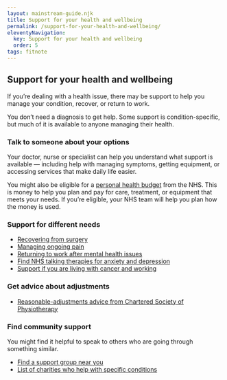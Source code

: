 ```yaml
---
layout: mainstream-guide.njk
title: Support for your health and wellbeing
permalink: /support-for-your-health-and-wellbeing/
eleventyNavigation:
  key: Support for your health and wellbeing
  order: 5
tags: fitnote
---
```


## Support for your health and wellbeing

If you’re dealing with a health issue, there may be support to help you manage your condition, recover, or return to work.

You don’t need a diagnosis to get help. Some support is condition-specific, but much of it is available to anyone managing their health.

### Talk to someone about your options

Your doctor, nurse or specialist can help you understand what support is available — including help with managing symptoms, getting equipment, or accessing services that make daily life easier.

You might also be eligible for a [personal health budget](https://nhs.uk/nhs-services/help-with-health-costs/what-is-a-personal-health-budget/) from the NHS.   This is money to help you plan and pay for care, treatment, or equipment that meets your needs. If you’re eligible, your NHS team will help you plan how the money is used.

### Support for different needs

- [Recovering from surgery](https://rcseng.ac.uk/patient-care/recovering-from-surgery/)
- [Managing ongoing pain](https://action-on-pain.co.uk/)
- [Returning to work after mental health issues](https://nhs.uk/mental-health/advice-for-life-situations-and-events/return-to-work-after-mental-health-issues/)
- [Find NHS talking therapies for anxiety and depression](https://nhs.uk/nhs-services/mental-health-services/find-nhs-talking-therapies-for-anxiety-and-depression/)
- [Support if you are living with cancer and working](https://macmillan.org.uk/cancer-information-and-support/impacts-of-cancer/work-and-cancer/)

### Get advice about adjustments

- [Reasonable-adjustments advice from Chartered Society of Physiotherapy](https://csp.org.uk/documents/making-reasonable-adjustments/)

### Find community support

You might find it helpful to speak to others who are going through something similar.

- [Find a support group near you](https://gov.uk/find-a-community-support-group-or-organisation/)
- [List of charities who help with specific conditions](https://aboutmyhealth.org/patient-charities-list.php/)
